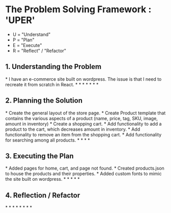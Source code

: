 <h1>The Problem Solving Framework : 'UPER'</h1>

- U = "Understand"
- P = "Plan"
- E = "Execute"
- R = "Reflect" / "Refactor"

<h2>1. Understanding the Problem</h2>
* I have an e-commerce site built on wordpress. The issue is that I need to recreate it from scratch in React.
*
*
*
*
*
*
*
<h2>
    2. Planning the Solution
</h2>
* Create the general layout of the store page.
* Create Product template that contains the various aspects of a product (name, price, tag, SKU, image, amount in inventory)
* Create a shopping cart.
* Add functionality to add a product to the cart, which decreases amount in inventory.
* Add functionality to remove an item from the shopping cart.
* Add functionality for searching among all products.
*
*
*
*
<h2>
    3. Executing the Plan
</h2>
* Added pages for home, cart, and page not found.
* Created products.json to house the products and their properties.
* Added custom fonts to mimic the site built on wordpress.
*
*
*
*
*
<h2>
    4. Reflection / Refactor
</h2>
*
*
*
*
*
*
*
*
